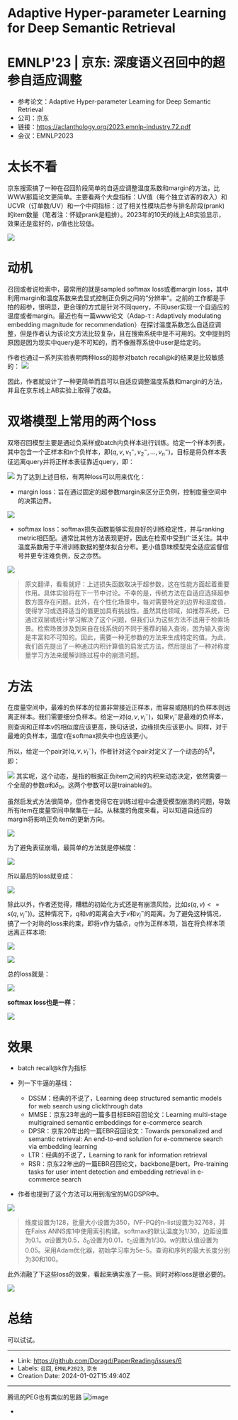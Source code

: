 # Adaptive Hyper-parameter Learning for Deep Semantic Retrieval

# EMNLP'23 | 京东: 深度语义召回中的超参自适应调整
* 参考论文：Adaptive Hyper-parameter Learning for Deep Semantic Retrieval
* 公司：京东
* 链接：https://aclanthology.org/2023.emnlp-industry.72.pdf
* 会议：EMNLP2023

# 太长不看
京东搜索搞了一种在召回阶段简单的自适应调整温度系数和margin的方法，比WWW那篇论文更简单。主要看两个大盘指标：UV值（每个独立访客的收入）和UCVR（订单数/UV）和一个中间指标：过了相关性模块后参与排名阶段(prank)的item数量（笔者注：怀疑prank是粗排）。2023年的10天的线上AB实验显示，效果还是蛮好的，p值也比较低。

![](https://files.mdnice.com/user/47902/9bea2e02-47cd-436c-85a8-93e677b718f6.png)

# 动机
召回或者说检索中，最常用的就是sampled softmax loss或者margin loss，其中利用margin和温度系数来去显式控制正负例之间的“分辨率“。之前的工作都是手拍的超参，很明显，更合理的方式是针对不同query，不同user实现一个自适应的温度或者margin。最近也有一篇www论文（Adap-τ : Adaptively modulating embedding magnitude for recommendation）在探讨温度系数怎么自适应调整，但是作者认为该论文方法比较复杂，且在搜索系统中是不可用的。文中提到的原因是因为现实中query是不可知的，而不像推荐系统中user是给定的。

作者也通过一系列实验表明两种loss的超参对batch recall@k的结果是比较敏感的：
![](https://files.mdnice.com/user/47902/de70fe2f-3651-46f2-9df4-10b190f9a85b.png)

因此，作者就设计了一种更简单而且可以自适应调整温度系数和margin的方法，并且在京东线上AB实验上取得了收益。


# 双塔模型上常用的两个loss
双塔召回模型主要是通过负采样或batch内负样本进行训练。给定一个样本列表，其中包含一个正样本和n个负样本，即$(q,v,v_{1}^{-},v_2^-,...,v_n^-)$。目标是将负样本表征远离query并将正样本表征靠近query，即：

![](https://files.mdnice.com/user/47902/e8e88a89-caf3-429f-aeb1-94a236b05d3c.png)
为了达到上述目标，有两种loss可以用来优化：
* margin loss：旨在通过固定的超参数margin来区分正负例，控制度量空间中的决策边界。

![](https://files.mdnice.com/user/47902/1ccac254-6571-42a5-afb7-d531d9ddc4d7.png)

* softmax loss：softmax损失函数能够实现良好的训练稳定性，并与ranking metric相匹配。通常比其他方法表现更好，因此在检索中受到广泛关注。其中温度系数用于平滑训练数据的整体拟合分布。更小值意味模型完全适应监督信号并更专注难负例，反之亦然。

![](https://files.mdnice.com/user/47902/886b5a44-09ea-403a-9b59-907ed75da1ea.png)

> 原文翻译，看看就好：上述损失函数取决于超参数，这在性能方面起着重要作用。具体实验将在下一节中讨论。不幸的是，传统方法在自适应选择超参数方面存在问题。此外，在个性化场景中，每对需要特定的边界和温度值，使得学习或选择适当的值更加具有挑战性。虽然其他领域，如推荐系统，已通过双层或统计学习解决了这个问题，但我们认为这些方法不适用于检索场景。检索场景涉及到来自在线系统的不同于推荐的输入查询，因为输入查询是丰富和不可知的。因此，需要一种无参数的方法来生成特定的值。为此，我们首先提出了一种通过内积计算值的启发式方法，然后提出了一种对称度量学习方法来缓解训练过程中的崩溃问题。

# 方法

在度量空间中，最难的负样本的位置非常接近正样本，而容易或随机的负样本则远离正样本。我们需要细分负样本。给定一对$(q,v,v^{-}_{i})$，如果$v^{-}_{i}$是最难的负样本，则查询和正样本$v$的相似度应该更高，换句话说，边缘损失应该更小。同样，对于最难的负样本，温度$\tau$在softmax损失中也应该更小。

所以，给定一个pair对$(q,v,v^{-}_{i})$，作者针对这个pair对定义了一个动态的$\delta_i^q$，即：

![](https://files.mdnice.com/user/47902/1742378b-1809-49ab-955f-6d7aaaa25874.png)
其实呢，这个动态，是指的根据正负item之间的内积来动态决定，依然需要一个全局的参数$\alpha$和$\delta_0$。这两个参数可以是trainable的。

虽然启发式方法很简单，但作者觉得它在训练过程中会遭受模型崩溃的问题，导致所有item在度量空间中聚集在一起。从梯度的角度来看，可以知道自适应的margin将影响正负item的更新方向。

![](https://files.mdnice.com/user/47902/71cdebad-6016-4351-80eb-c1ac5485e057.png)

为了避免表征崩塌，最简单的方法就是停梯度：

![](https://files.mdnice.com/user/47902/c31e5833-e577-4438-b956-00de0540a7e6.png)

所以最后的loss就变成：

![](https://files.mdnice.com/user/47902/61290bd5-c21d-4c01-bf69-b9e7f7e80d45.png)

除此以外，作者还觉得，糟糕的初始化方式还是有崩溃风险，比如$s(q, v) <= s(q, v_i^-))$。这种情况下，$q$和$v$的距离会大于$v$和$v_i^-$的距离。为了避免这种情况，搞了一个对称的loss来约束，即将$v$作为锚点，$q$作为正样本项，旨在将负样本项远离正样本项:

![](https://files.mdnice.com/user/47902/464fb674-7ffe-409e-b94f-5c7ba3c7f768.png)


![](https://files.mdnice.com/user/47902/5e22f1bc-f080-4355-af32-a8c544763e59.png)

总的loss就是：

![](https://files.mdnice.com/user/47902/e4ef8ed7-fb39-4bea-8032-d74ea8ede7ce.png)

**softmax loss也是一样：**

![](https://files.mdnice.com/user/47902/a571a37c-c3d8-4649-9089-5da2f051985e.png)

# 效果
* batch recall@k作为指标
* 列一下牛逼的基线：
  * DSSM：经典的不说了，Learning deep structured semantic models for web search using clickthrough data
  * MMSE：京东23年出的一篇多目标EBR召回论文：Learning multi-stage multigrained semantic embeddings for e-commerce search
  * DPSR：京东20年出的一篇EBR召回论文：Towards personalized and semantic retrieval: An end-to-end solution for e-commerce search via embedding learning
  * LTR：经典的不说了，Learning to rank for information retrieval
  * RSR：京东22年出的一篇EBR召回论文，backbone是bert，Pre-training tasks for user intent detection and embedding retrieval in e-commerce search
  
* 作者也提到了这个方法可以用到淘宝的MGDSPR中。

![](https://files.mdnice.com/user/47902/abd66bf2-4d62-4456-98fb-730eebf66aab.png)

> 维度设置为128，批量大小设置为350，IVF-PQ的n-list设置为32768，并在Faiss ANNS库1中使用索引构建。softmax的默认温度为1/30，边距设置为0.1。$\alpha$设置为0.5，$\delta_0$设置为0.01，$\tau_0$设置为1/30。$w$的默认值设置为0.05。采用Adam优化器，初始学习率为5e-5。查询和序列的最大长度分别为30和100。

此外消融了下这些loss的效果，看起来确实涨了一些。同时对称loss是很必要的。

![](https://files.mdnice.com/user/47902/48af76d8-f2cb-4daf-a3a9-f4f6311d0aa4.png)

# 总结
可以试试。

---

* Link: https://github.com/Doragd/PaperReading/issues/6
* Labels: `召回`, `EMNLP2023`, `京东`
* Creation Date: 2024-01-02T15:49:40Z

---

腾讯的PEG也有类似的思路
![image](https://github.com/Doragd/PaperReading/assets/57557208/7c71a3c6-a0cb-4bb2-8f98-5b19707c5982)


*
